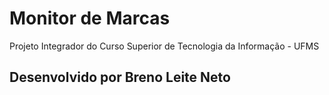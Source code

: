 # Monitor de Marcas

Projeto Integrador do Curso Superior de Tecnologia da Informação - UFMS

## Desenvolvido por Breno Leite Neto
